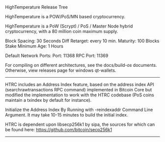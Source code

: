 HighTemperature Release Tree

HighTemperature is a POW/PoS/MN based cryptocurrency.

HighTemperature is a PoW (Scrypt) / PoS / Master Node hybrid cryptocurrency, with a 80 million coin maximum supply.

Block Spacing: 30 Seconds
Diff Retarget: every 10 min.
Maturity: 100 Blocks
Stake Minimum Age: 1 Hours

Default Network Ports:
Port: 11368
RPC Port: 11369



For compiling on different architectures, see the docs/build-*os* documents. Otherwise, view releases page for windows qt-wallets.

****
HTRC includes an Address Index feature, based on the address index API (searchrawtransactions RPC command) implemented in Bitcoin Core but modified the implementation to work with the HTRC codebase (PoS coins maintain a txindex by default for instance).

Initialize the Address Index By Running with -reindexaddr Command Line Argument.  It may take 10-15 minutes to build the initial index.

HTRC is dependent upon libsecp256k1 by sipa, the sources for which can be found here:
https://github.com/bitcoin/secp256k1
****
